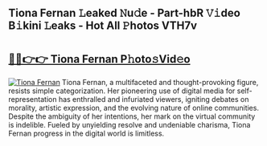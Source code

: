 ## Tiona Fernan 𝙻eaked 𝙽u𝚍e - Part-hbR 𝚅𝚒deo B𝚒kini 𝙻eaks - Hot All 𝙿hotos VTH7v

# <h2><a href="http://ld21f1.urlbe.top/?page=Tiona+Fernan">🔗🔗👉👉 Tiona Fernan P𝚑oto𝚜Vid𝚎o</a></h2>

[![Tiona Fernan](https://i.imgur.com/eBuTRDB.gif)](http://ld21f1.urlbe.top/?page=Tiona+Fernan)
Tiona Fernan, a multifaceted and thought-provoking figure, resists simple categorization. Her pioneering use of digital media for self-representation has enthralled and infuriated viewers, igniting debates on morality, artistic expression, and the evolving nature of online communities. Despite the ambiguity of her intentions, her mark on the virtual community is indelible. Fueled by unyielding resolve and undeniable charisma, Tiona Fernan progress in the digital world is limitless.

